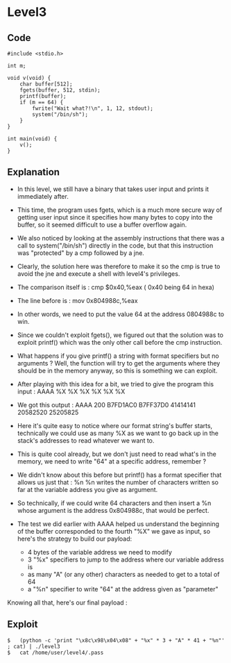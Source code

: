 # Level3

## Code
```
#include <stdio.h>

int m;

void v(void) {
    char buffer[512];
    fgets(buffer, 512, stdin);
    printf(buffer);
    if (m == 64) {
        fwrite("Wait what?!\n", 1, 12, stdout);
        system("/bin/sh");
    }
}

int main(void) {
    v();
}
```

## Explanation

- In this level, we still have a binary that takes user input and prints it immediately after.

- This time, the program uses fgets, which is a much more secure way of getting user input since it
    specifies how many bytes to copy into the buffer, so it seemed difficult to use a buffer
    overflow again.

- We also noticed by looking at the assembly instructions that there was a call to
    system("/bin/sh") directly in the code, but that this instruction was "protected" by a cmp
    followed by a jne.

- Clearly, the solution here was therefore to make it so the cmp is true to avoid the jne and
    execute a shell with level4's privileges.

- The comparison itself is :    cmp    $0x40,%eax       ( 0x40 being 64 in hexa)
- The line before is :          mov    0x804988c,%eax

- In other words, we need to put the value 64 at the address 0804988c to win.

- Since we couldn't exploit fgets(), we figured out that the solution was to exploit printf() which was the only other call before the cmp instruction.

- What happens if you give printf() a string with format specifiers but no arguments ? Well, the
    function will try to get the arguments where they should be in the memory anyway, so this is
    something we can exploit.

- After playing with this idea for a bit, we tried to give the program this input :
    AAAA %X %X %X %X %X %X
- We got this output :
    AAAA 200 B7FD1AC0 B7FF37D0 41414141 20582520 25205825

- Here it's quite easy to notice where our format string's buffer starts, technically we could use as many %X as we want to go back up in the stack's addresses to read whatever we want to.

- This is quite cool already, but we don't just need to read what's in the memory, we need to write 
    "64" at a specific address, remember ?

- We didn't know about this before but printf() has a format specifier that allows us just that : %n
    %n writes the number of characters written so far at the variable address you give as argument.

- So technically, if we could write 64 characters and then insert a %n whose argument is the address 0x804988c, that would be perfect.

- The test we did earlier with AAAA helped us understand the beginning of the buffer corresponded to
    the fourth "%X" we gave as input, so here's the strategy to build our payload:

    +   4 bytes of the variable address we need to modify
    +   3 "%x" specifiers to jump to the address where our variable address is
    +   as many "A" (or any other) characters as needed to get to a total of 64
    +   a "%n" specifier to write "64" at the address given as "parameter"

Knowing all that, here's our final payload :

## Exploit
```
$   (python -c 'print "\x8c\x98\x04\x08" + "%x" * 3 + "A" * 41 + "%n"' ; cat) | ./level3
$   cat /home/user/level4/.pass
```